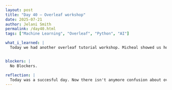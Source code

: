 ```yaml
---
layout: post
title: "Day 40 – Overleaf workshop"
date: 2025-07-21
author: Jelani Smith
permalink: /day40.html
tags: ["Machine Learning", "Overleaf", "Python", "AI"]

what_i_learned: |
  Today we had another overleaf tutorial workshop. Micheal showed us how to edit the title part with our names. We also got showed how to add our references and how to properly format our paper in there. After the workshop my group got together. First we brainstormed ideas for our elevator video that we have to make. Then after that we worked on our research paper.


blockers: |
  No Blockers.

reflection: |
  Today was a succesful day. Now there isn't anymore confusion about overleaf. Also my group got a lot of our paper done. The workshop was succesful and I'm excited to make our elevator video.  
---
```


